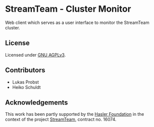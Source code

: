 # StreamTeam - Cluster Monitor
Web client which serves as a user interface to monitor the StreamTeam cluster.

## License
Licensed under [GNU AGPLv3](LICENSE).

## Contributors
* Lukas Probst
* Heiko Schuldt

## Acknowledgements
This work has been partly supported by the [Hasler Foundation](https://haslerstiftung.ch/) in the context of the project [StreamTeam](https://dbis.dmi.unibas.ch/research/projects/streamTeam/), contract no. 16074.